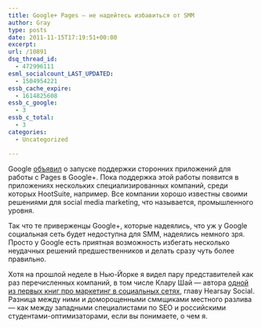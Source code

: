 ```yaml
---
title: Google+ Pages — не надейтесь избавиться от SMM
author: Gray
type: posts
date: 2011-11-15T17:19:51+00:00
excerpt:
url: /10891
dsq_thread_id:
  - 472996111
esml_socialcount_LAST_UPDATED:
  - 1504954221
essb_cache_expire:
  - 1614825608
essb_c_google:
  - 3
essb_c_total:
  - 3
categories:
  - Uncategorized

---
```








Google [объявил][1] о запуске поддержки сторонних приложений для работы с Pages в Google+. Пока поддержка этой работы появится в приложениях нескольких специализированных компаний, среди которых HootSuite, например. Все компании хорошо известны своими решениями для social media marketing, что называется, промышленного уровня.

Так что те приверженцы Google+, которые надеялись, что уж у Google социальная сеть будет недоступна для SMM, надеялись немного зря. Просто у Google есть приятная возможность избегать несколько неудачных решений предшественников и делать сразу чуть более правильно.

Хотя на прошлой неделе в Нью-Йорке я видел пару представителей как раз перечисленных компаний, в том числе Клару Шай — автора [одной из первых книг про маркетинг в социальных сетях][2], главу Hearsay Social. Разница между ними и доморощенными сммщиками местного разлива — как между западными специалистами по SEO и российскими студентами-оптимизаторами, если вы понимаете, о чем я.

 [1]: http://adwords.blogspot.com/2011/11/third-party-tools-to-help-manage-your.html
 [2]: http://www.litres.ru/pages/biblio_book/?art=599647&pid=1985